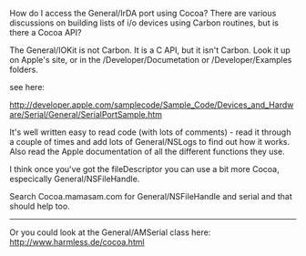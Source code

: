 How do I access the General/IrDA port using Cocoa?  There are various discussions on building lists of i/o devices using Carbon routines, but is there a Cocoa API?

The General/IOKit is not Carbon. It is a C API, but it isn't Carbon. Look it up on Apple's site, or in the /Developer/Documetation or /Developer/Examples folders.

see here:

http://developer.apple.com/samplecode/Sample_Code/Devices_and_Hardware/Serial/General/SerialPortSample.htm

It's well written easy to read code (with lots of comments) - read it through a couple of times and add lots of General/NSLogs to find out how it works.  Also read the Apple documentation of all the different functions they use.

I think once you've got the fileDescriptor you can use a bit more Cocoa, especically General/NSFileHandle.

Search Cocoa.mamasam.com for General/NSFileHandle and serial and that should help too.

----

Or you could look at the General/AMSerial class here:
http://www.harmless.de/cocoa.html